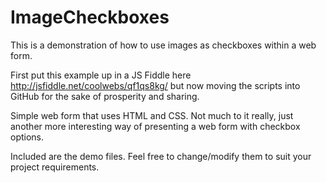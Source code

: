 # ImageCheckboxes
This is a demonstration of how to use images as checkboxes within a web form.

First put this example up in a JS Fiddle here http://jsfiddle.net/coolwebs/qf1qs8kg/ but now moving the scripts into GitHub for the sake of prosperity and sharing.

Simple web form that uses HTML and CSS. Not much to it really, just another more interesting way of presenting a web form with checkbox options.

Included are the demo files. Feel free to change/modify them to suit your project requirements.
